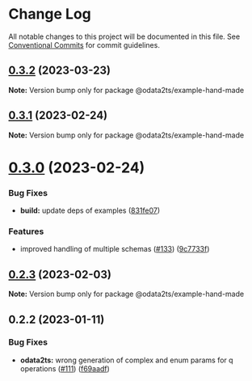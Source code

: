 # Change Log

All notable changes to this project will be documented in this file.
See [Conventional Commits](https://conventionalcommits.org) for commit guidelines.

## [0.3.2](https://github.com/odata2ts/odata2ts/compare/@odata2ts/example-hand-made@0.3.1...@odata2ts/example-hand-made@0.3.2) (2023-03-23)

**Note:** Version bump only for package @odata2ts/example-hand-made

## [0.3.1](https://github.com/odata2ts/odata2ts/compare/@odata2ts/example-hand-made@0.3.0...@odata2ts/example-hand-made@0.3.1) (2023-02-24)

**Note:** Version bump only for package @odata2ts/example-hand-made

# [0.3.0](https://github.com/odata2ts/odata2ts/compare/@odata2ts/example-hand-made@0.2.3...@odata2ts/example-hand-made@0.3.0) (2023-02-24)

### Bug Fixes

* **build:** update deps of examples ([831fe07](https://github.com/odata2ts/odata2ts/commit/831fe07197f999dde9509a9166f189b49dccc8bc))

### Features

* improved handling of multiple schemas ([#133](https://github.com/odata2ts/odata2ts/issues/133)) ([9c7733f](https://github.com/odata2ts/odata2ts/commit/9c7733f5f95e8f65df52ed13889d352cc9c7f4fb))

## [0.2.3](https://github.com/odata2ts/odata2ts/compare/@odata2ts/example-hand-made@0.2.2...@odata2ts/example-hand-made@0.2.3) (2023-02-03)

**Note:** Version bump only for package @odata2ts/example-hand-made

## 0.2.2 (2023-01-11)

### Bug Fixes

* **odata2ts:** wrong generation of complex and enum params for q operations ([#111](https://github.com/odata2ts/odata2ts/issues/111)) ([f69aadf](https://github.com/odata2ts/odata2ts/commit/f69aadf52201fbf854d00103f763f465c7557de4))
